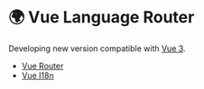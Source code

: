 # :earth_africa: Vue Language Router

Developing new version compatible with [Vue 3](https://github.com/vuejs/vue-next).
- [Vue Router](https://github.com/vuejs/vue-router-next)
- [Vue I18n](https://github.com/intlify/vue-i18n-next)